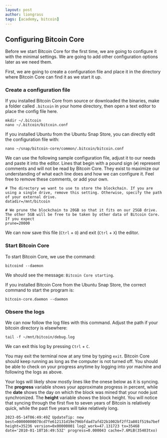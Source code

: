 ```yaml
---
layout: post
author: liongrass
tags: [academy, bitcoin]
---
```


## Configuring Bitcoin Core

Before we start Bitcoin Core for the first time, we are going to configure it with the minimal settings. We are going to add other configuration options later as we need them.

First, we are going to create a configuration file and place it in the directory where Bitcoin Core can find it as we start it up.

### Create a configuration file

If you installed Bitcoin Core from source or downloaded the binaries, make a folder called `.bitcoin` in your home directory, then open a text editor to place the config file here.

```shell
mkdir ~/.bitcoin
nano ~/.bitcoin/bitcoin.conf
```

If you installed Ubuntu from the Ubuntu Snap Store, you can directly edit the configuration file with:

```shell
nano ~/snap/bitcoin-core/common/.bitcoin/bitcoin.conf
```

We can use the following sample configuration file, adjust it to our needs and paste it into the editor. Lines that begin with a pound sign (`#`) represent comments and will not be read by Bitcoin Core. They exist to maximize our understanding of what each line does and how we can configure it. Feel free to remove these comments, or add your own.

```
# The directory we want to use to store the blockchain. If you are using a single drive, remove this setting. Otherwise, specify the path of your external drive.
datadir=/mnt/bitcoin

# We prune the blockchain to 20GB so that it fits on our 25GB drive. The other 5GB will be free to be taken by other data of Bitcoin Core. If you expect 
prune=20000
```

We can now save this file (`Ctrl` + `O`) and exit (`Ctrl` + `X`) the editor.

### Start Bitcoin Core

To start Bitcoin Core, we use the command:

```shell
bitcoind --daemon
```

We should see the message: `Bitcoin Core starting`.

If you installed Bitcoin Core from the Ubuntu Snap Store, the correct command to start the program is:

```shell
bitcoin-core.daemon --daemon
```

### Obsere the logs

We can now follow the log files with this command. Adjust the path if your bitcoin directory is elsewhere:

```
tail -f ~/mnt/bitcoin/debug.log
```

We can exit this log by pressing `Ctrl` + `C`.

You may exit the terminal now at any time by typing `exit`. Bitcoin Core should keep running as long as the computer is not turned off. You should be able to check on your progress anytime by logging into yor machine and following the logs as above.

Your logs will likely show mostly lines like the onese below as it is syncing. The **progress** variable shows your approximate progress in percent, while the **date** shows the day on which the block was mined that your node just synchronized. The **height** variable shows the block height. You will notice that syncing through the first five to seven years of Bitcoin is relatively quick, while the past five years will take relatively long.

```
2023-05-14T06:49:49Z UpdateTip: new best=00000000078cd7fe612131d19e796bfdad7afd22b1002bf2ff2a801f519a7bef height=35236 version=0x00000001 log2_work=47.131723 tx=35468 date='2010-01-18T16:49:53Z' progress=0.000043 cache=7.6MiB(35403txo)
```
